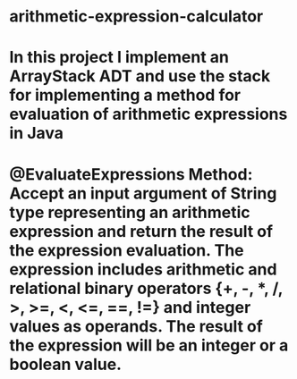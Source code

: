 #  arithmetic-expression-calculator
#  In this project I implement an ArrayStack ADT and use the stack for implementing a method for evaluation of arithmetic expressions in Java
# @EvaluateExpressions Method: Accept an input argument of String type representing an arithmetic expression and return the result of the expression evaluation. The expression includes arithmetic and relational binary operators {+, -, *, /, >, >=, <, <=, ==, !=} and integer values as operands. The result of the expression will be an integer or a boolean value.

